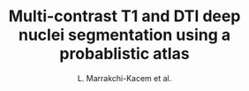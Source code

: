 ---
cat: gaia
subcat: architecture
bestof: false
author: L. Marrakchi-Kacem et al.
title: Multi-contrast T1 and DTI deep nuclei segmentation using a probablistic atlas
year: 2009
type: misc
---